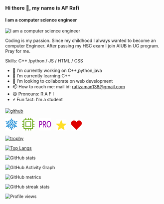 ### Hi there 👋, my name is AF Rafi
#### I am a computer science engineer
![I am a computer science engineer](https://scontent.fdac99-1.fna.fbcdn.net/v/t39.30808-6/271611695_293664746137731_2830335918430410031_n.jpg?_nc_cat=105&ccb=1-5&_nc_sid=09cbfe&_nc_ohc=hrbEMPK0AgsAX_WFbcD&tn=ZBwTA9Mdx-vsC11R&_nc_ht=scontent.fdac99-1.fna&oh=00_AT8MmCOwBSUbYvn93hw6e8Q_vsopj2xjVV85R0upgxxOew&oe=61F4AD0F)

Coding is my passion. Since my childhood I always wanted to become an computer Engineer. After passing my HSC exam I join AIUB in UG program. Pray for me.

Skills: C++ /python / JS / HTML / CSS

- 🔭 I’m currently working on C++,python,java 
- 🌱 I’m currently learning C++ 
- 👯 I’m looking to collaborate on web development 
- 📫 How to reach me: mail id: rafizaman138@gmail.com 
- 😄 Pronouns: R A F I  
- ⚡ Fun fact: I'm a student 


[<img src='https://cdn.jsdelivr.net/npm/simple-icons@3.0.1/icons/github.svg' alt='github' height='40'>](https://github.com/rafi)  

<a href='https://archiveprogram.github.com/'><img src='https://raw.githubusercontent.com/acervenky/animated-github-badges/master/assets/acbadge.gif' width='40' height='40'></a> <a href='https://docs.github.com/en/developers'><img src='https://raw.githubusercontent.com/acervenky/animated-github-badges/master/assets/devbadge.gif' width='40' height='40'></a> <a href='https://github.com/pricing'><img src='https://raw.githubusercontent.com/acervenky/animated-github-badges/master/assets/pro.gif' width='40' height='40'></a> <a href='https://stars.github.com/'><img src='https://raw.githubusercontent.com/acervenky/animated-github-badges/master/assets/starbadge.gif' width='35' height='35'></a> <a href='https://docs.github.com/en/github/supporting-the-open-source-community-with-github-sponsors'><img src='https://raw.githubusercontent.com/acervenky/animated-github-badges/master/assets/sponsorbadge.gif' width='35' height='35'></a> 

[![trophy](https://github-profile-trophy.vercel.app/?username=rafi)](https://github.com/ryo-ma/github-profile-trophy)

[![Top Langs](https://github-readme-stats.vercel.app/api/top-langs/?username=rafi)](https://github.com/anuraghazra/github-readme-stats)

![GitHub stats](https://github-readme-stats.vercel.app/api?username=rafi&show_icons=true)  

![GitHub Activity Graph](https://activity-graph.herokuapp.com/graph?username=rafi)  

![GitHub metrics](https://metrics.lecoq.io/rafi)  

![GitHub streak stats](https://github-readme-streak-stats.herokuapp.com/?user=rafi)  

![Profile views](https://gpvc.arturio.dev/rafi)  
